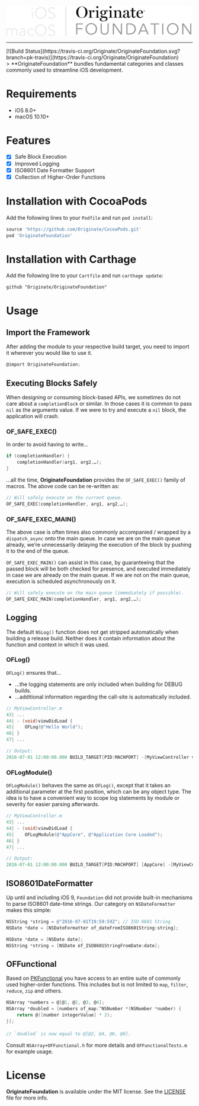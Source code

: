<img src="OriginateFoundationLogo.png" alt="OriginateFoundation Logo" width="500"/>
<hr />
[![Build Status](https://travis-ci.org/Originate/OriginateFoundation.svg?branch=pk-travis)](https://travis-ci.org/Originate/OriginateFoundation)
<br />
> **OriginateFoundation** bundles fundamental categories and classes commonly used to streamline iOS development.

# Requirements
- iOS 8.0+
- macOS 10.10+

# Features
- [x] Safe Block Execution
- [x] Improved Logging
- [x] ISO8601 Date Formatter Support
- [x] Collection of Higher-Order Functions

# Installation with CocoaPods
Add the following lines to your `Podfile` and run `pod install`:

```ruby
source 'https://github.com/Originate/CocoaPods.git'
pod 'OriginateFoundation'
```

# Installation with Carthage
Add the following line to your `Cartfile` and run `carthage update`:
```
github "Originate/OriginateFoundation"
```

# Usage
## Import the Framework
After adding the module to your respective build target, you need to import it wherever you would like to use it.

```objective-c
@import OriginateFoundation;
```

## Executing Blocks Safely
When designing or consuming block-based APIs, we sometimes do not care about a `completionBlock` or similar. In those cases it is common to pass `nil` as the arguments value. If we were to try and execute a `nil` block, the application will crash.

### OF_SAFE_EXEC()
In order to avoid having to write…
```objective-c
if (completionHandler) {
    completionHandler(arg1, arg2,…);
}
```
…all the time, **OriginateFoundation** provides the `OF_SAFE_EXEC()` family of macros. The above code can be re-written as:
```objective-c
// Will safely execute on the current queue.
OF_SAFE_EXEC(completionHandler, arg1, arg2,…);
```

### OF_SAFE_EXEC_MAIN()
The above case is often times also commonly accompanied / wrapped by a `dispatch_async` onto the main queue. In case we are on the main queue already, we’re unnecessarily delaying the execution of the block by pushing it to the end of the queue. 

`OF_SAFE_EXEC_MAIN()` can assist in this case, by guaranteeing that the passed block will be both checked for presence, and executed immediately in case we are already on the main queue. If we are not on the main queue, execution is scheduled asynchronously on it.

```objective-c
// Will safely execute on the main queue (immediately if possible).
OF_SAFE_EXEC_MAIN(completionHandler, arg1, arg2,…);
```

## Logging
The default `NSLog()` function does not get stripped automatically when building a release build. Neither does it contain information about the function and context in which it was used. 

### OFLog()
`OFLog()` ensures that…
- …the logging statements are only included when building for DEBUG builds.
- …additional information regarding the call-site is automatically included.

```objective-c
// MyViewController.m
43| ...
44| - (void)viewDidLoad {
45|    OFLog(@"Hello World");
46| }
47| ...
```

```objective-c
// Output:
2016-07-01 12:00:00.000 BUILD_TARGET[PID:MACHPORT] -[MyViewController viewDidLoad]:45 > Hello World.
```

### OFLogModule()
`OFLogModule()` behaves the same as `OFLog()`, except that it takes an additional parameter at the first position, which can be any object type. The idea is to have a convenient way to scope log statements by module or severity for easier parsing afterwards.

```objective-c
// MyViewController.m
43| ...
44| - (void)viewDidLoad {
45|    OFLogModule(@"AppCore", @"Application Core Loaded");
46| }
47| ...
```

```objective-c
// Output:
2016-07-01 12:00:00.000 BUILD_TARGET[PID:MACHPORT] [AppCore] -[MyViewController viewDidLoad]:45 > Application Core Loaded.
```

## ISO8601DateFormatter
Up until and including iOS 9, `Foundation` did not provide built-in mechanisms to parse ISO8601 date-time strings. Our category on `NSDateFormatter` makes this simple:

```objective-c
NSString *string = @"2016-07-01T19:59:59Z"; // ISO 8601 String
NSDate *date = [NSDateFormatter of_dateFromISO8601String:string];
```

```objective-c
NSDate *date = [NSDate date];
NSString *string = [NSDate of_ISO8601StringFromDate:date];
```

## OFFunctional
Based on [PKFunctional](https://github.com/pkluz/PKFunctional) you have access to an entire suite of commonly used higher-order functions. This includes but is not limited to `map`, `filter`, `reduce`, `zip` and others.

```objective-c
NSArray *numbers = @[@1, @2, @3, @4];
NSArray *doubled = [numbers of_map:^NSNumber *(NSNumber *number) {
    return @([number integerValue] * 2);
}];

// `doubled` is now equal to @[@2, @4, @6, @8].
```

Consult `NSArray+OFFunctional.h` for more details and `OFFunctionalTests.m` for example usage.

# License
**OriginateFoundation** is available under the MIT license. See the [LICENSE](LICENSE) file for more info.
